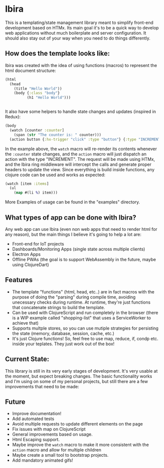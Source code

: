 # Ibira

This is a templating/state management library meant to simplify front-end development based on HTMx. Its main goal it's to be a quick way to develop web applications without much boilerplate and server configuration. It should also stay out of your way when you need to do things differently.

## How does the template looks like:
Ibira was created with the idea of using functions (macros) to represent the html document structure:
```clojure
(html
  (head
    (title "Hello World"))
    (body {:class "body"}
          (h1 "Hello World")))	
	
```
It also have some helpers to handle state changes and updates (inspired in Redux):
```clojure
(body
  (watch [counter :counter]
    (span (str "The counter is: " counter)))
  (action button {:hx-trigger "click" :type "button"} {:type "INCREMENT"} "Increment"))
```
In the example above, the `watch` macro will re-render its contents whenever the `:counter` state changes, and the `action` macro will just dispatch an action with the type "INCREMENT". The request will be made using HTMx, and the Ibira ring middleware will intercept the calls and generate proper headers to update the view.
Since everything is build inside functions, any clojure code can be used and works as expected: 
```clojure
(watch [item :items]
  (ul
    (map #(li %) item)))
```
	
More Examples of usage can be found in the "examples" directory.

## What types of app can be done with Ibira?
Any web app can use Ibira (even non web apps that need to render html for any reason), but the main things I believe it's going to help a lot are:
* Front-end for IoT projects
* Dashboards/Monitoring Apps (single state across multiple clients)
* Electron Apps
* Offline PWAs (the goal is to support WebAssembly in the future, maybe using ClojureDart)

## Features
* The template "functions" (html, head, etc..) are in fact macros with the purpose of doing the "parsing" during compile time, avoiding unecessary checks during runtime. At runtime, they're just functions that concatenate strings to build the template.
* Can be used with ClojureScript and run completely in the browser (there is a WIP example called "shopping-list" that uses a ServiceWorker to achieve that)
* Supports multple stores, so you can use mutiple strategies for persisting the state (memory, database, session, cache, etc.)
* It's just Clojure functions! So, feel free to use map, reduce, if, condp etc. inside your teplates. They just work out of the box!


## Current State:
This library is still in its very early stages of development. It's very usable at the moment, but expect breaking changes.
The basic functionality works and I'm using on some of my personal projects, but still there are a few improvements that need to be made:

## Future
* Improve documentation!
* Add automated tests
* Avoid multiple requests to update different elements on the page
* Fix issues with map on ClojureScript
* General improvements based on usage.
* Html Escaping support.
* Maybe improve the `watch` macro to make it more consistent with the `action` macro and allow for multiple children
* Maybe create a small tool to bootstrap projects.
* Add mandatory animated gifs!
